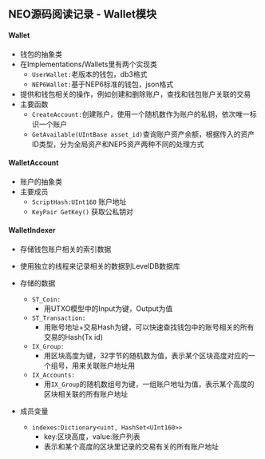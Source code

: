## NEO源码阅读记录 - Wallet模块
#### Wallet
* 钱包的抽象类
* 在Implementations/Wallets里有两个实现类
  * `UserWallet:`老版本的钱包，db3格式
  * `NEP6Wallet:`基于NEP6标准的钱包，json格式
* 提供和钱包相关的操作，例如创建和删除账户，查找和钱包账户关联的交易
* 主要函数
  * `CreateAccount:`创建账户，使用一个随机数作为账户的私钥，依次唯一标识一个账户
  * `GetAvailable(UIntBase asset_id)`查询账户资产余额，根据传入的资产ID类型，分为全局资产和NEP5资产两种不同的处理方式

#### WalletAccount
* 账户的抽象类
* 主要成员
  * `ScriptHash:UInt160` 账户地址
  * `KeyPair GetKey()` 获取公私钥对

#### WalletIndexer
* 存储钱包账户相关的索引数据
* 使用独立的线程来记录相关的数据到LevelDB数据库

* 存储的数据
  * `ST_Coin:`
    * 用UTXO模型中的Input为键，Output为值
  * `ST_Transaction:`
    * 用账号地址+交易Hash为键，可以快速查找钱包中的账号相关的所有交易的Hash(Tx id)
  * `IX_Group:`
    * 用区块高度为键，32字节的随机数为值，表示某个区块高度对应的一个组号，用来关联账户地址用
  * `IX_Accounts:`
    * 用`IX_Group`的随机数组号为键，一组账户地址为值，表示某个高度的区块相关联的所有账户地址

* 成员变量
  * `indexes:Dictionary<uint, HashSet<UInt160>>`
    * key:区块高度，value:账户列表
    * 表示和某个高度的区块里记录的交易有关的所有账户地址